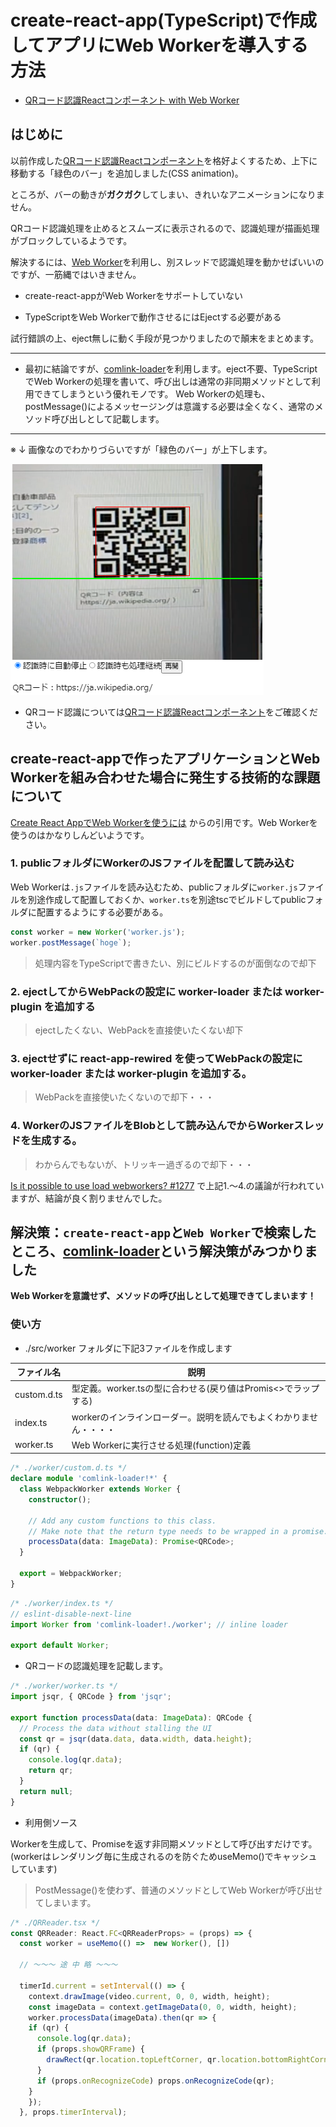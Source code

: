 # create-react-app(TypeScript)で作成してアプリにWeb Workerを導入する方法




* [QRコード認識Reactコンポーネント with Web Worker](https://github.com/murasuke/qr-reader-react-webworker/)

## はじめに

以前作成した[QRコード認識Reactコンポーネント](https://github.com/murasuke/qr-reader-react)を格好よくするため、上下に移動する「緑色のバー」を追加しました(CSS animation)。

ところが、バーの動きが**ガクガク**してしまい、きれいなアニメーションになりません。

QRコード認識処理を止めるとスムーズに表示されるので、認識処理が描画処理がブロックしているようです。

解決するには、[Web Worker](https://developer.mozilla.org/ja/docs/Web/API/Web_Workers_API/Using_web_workers)を利用し、別スレッドで認識処理を動かせばいいのですが、一筋縄ではいきません。

* create-react-appがWeb Workerをサポートしていない

* TypeScriptをWeb Workerで動作させるにはEjectする必要がある

試行錯誤の上、eject無しに動く手段が見つかりましたので顛末をまとめます。

---

* 最初に結論ですが、[comlink-loader](https://github.com/GoogleChromeLabs/comlink-loader)を利用します。eject不要、TypeScriptでWeb Workerの処理を書いて、呼び出しは通常の非同期メソッドとして利用できてしまうという優れモノです。
Web Workerの処理も、postMessage()によるメッセージングは意識する必要は全くなく、通常のメソッド呼び出しとして記載します。

---

※ ↓ 画像なのでわかりづらいですが「緑色のバー」が上下します。

![qr-reader.png](./img/scanbar.png)



* QRコード認識については[QRコード認識Reactコンポーネント](https://github.com/murasuke/qr-reader-react)をご確認ください。


## create-react-appで作ったアプリケーションとWeb Workerを組み合わせた場合に発生する技術的な課題について

[Create React AppでWeb Workerを使うには](https://blog.makotoishida.com/2018/11/create-react-appweb-worker.html) からの引用です。Web Workerを使うのはかなりしんどいようです。

### 1. publicフォルダにWorkerのJSファイルを配置して読み込む

Web Workerは`.js`ファイルを読み込むため、publicフォルダに`worker.js`ファイルを別途作成して配置しておくか、`worker.ts`を別途tscでビルドしてpublicフォルダに配置するようにする必要がある。

```javascript
const worker = new Worker('worker.js');
worker.postMessage(`hoge`);
```

> 処理内容をTypeScriptで書きたい、別にビルドするのが面倒なので却下

### 2. ejectしてからWebPackの設定に worker-loader または worker-plugin を追加する

> ejectしたくない、WebPackを直接使いたくない却下

### 3. ejectせずに react-app-rewired を使ってWebPackの設定に worker-loader または worker-plugin を追加する。

> WebPackを直接使いたくないので却下・・・
### 4. WorkerのJSファイルをBlobとして読み込んでからWorkerスレッドを生成する。

> わからんでもないが、トリッキー過ぎるので却下・・・

[Is it possible to use load webworkers? #1277](https://github.com/facebook/create-react-app/issues/1277) で上記1.～4.の議論が行われていますが、結論が良く割りませんでした。



## 解決策：`create-react-app`と`Web Worker`で検索したところ、[comlink-loader](https://github.com/GoogleChromeLabs/comlink-loader)という解決策がみつかりました

**Web Workerを意識せず、メソッドの呼び出しとして処理できてしまいます！**


### 使い方

* ./src/worker フォルダに下記3ファイルを作成します

| ファイル名 | 説明 | 
|-----------|------------|
|custom.d.ts|型定義。worker.tsの型に合わせる(戻り値はPromis<>でラップする)|
|index.ts|workerのインラインローダー。説明を読んでもよくわかりません・・・・|
|worker.ts|Web Workerに実行させる処理(function)定義|

```typescript
/* ./worker/custom.d.ts */
declare module 'comlink-loader!*' {
  class WebpackWorker extends Worker {
    constructor();

    // Add any custom functions to this class.
    // Make note that the return type needs to be wrapped in a promise.
    processData(data: ImageData): Promise<QRCode>;
  }

  export = WebpackWorker;
}
```

```typescript
/* ./worker/index.ts */
// eslint-disable-next-line
import Worker from 'comlink-loader!./worker'; // inline loader

export default Worker;
```

* QRコードの認識処理を記載します。

```typescript
/* ./worker/worker.ts */
import jsqr, { QRCode } from 'jsqr';

export function processData(data: ImageData): QRCode {
  // Process the data without stalling the UI
  const qr = jsqr(data.data, data.width, data.height);
  if (qr) {
    console.log(qr.data);
    return qr;
  }
  return null;
}
```

* 利用側ソース

Workerを生成して、Promiseを返す非同期メソッドとして呼び出すだけです。
(workerはレンダリング毎に生成されるのを防ぐためuseMemo()でキャッシュしています)

> PostMessage()を使わず、普通のメソッドとしてWeb Workerが呼び出せてしまいます。

```typescript
/* ./QRReader.tsx */
const QRReader: React.FC<QRReaderProps> = (props) => {
  const worker = useMemo(() =>  new Worker(), [])

  // ～～～ 途 中 略 ～～～

  timerId.current = setInterval(() => {
    context.drawImage(video.current, 0, 0, width, height);
    const imageData = context.getImageData(0, 0, width, height);
    worker.processData(imageData).then(qr => {
    if (qr) {
      console.log(qr.data);
      if (props.showQRFrame) {
        drawRect(qr.location.topLeftCorner, qr.location.bottomRightCorner);
      }
      if (props.onRecognizeCode) props.onRecognizeCode(qr);               
    }
    });
  }, props.timerInterval);
```

